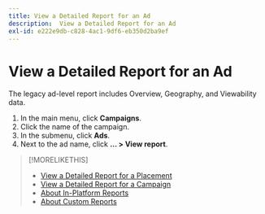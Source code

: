 ```yaml
---
title: View a Detailed Report for an Ad
description:  View a Detailed Report for an Ad
exl-id: e222e9db-c828-4ac1-9df6-eb350d2ba9ef
---
```

# View a Detailed Report for an Ad

The legacy ad-level report includes Overview, Geography, and Viewability data.

1. In the main menu, click **Campaigns**.
1. Click the name of the campaign.
1. In the submenu, click **Ads**.
1. Next to the ad name, click  **... > View report**.

>[!MORELIKETHIS]
>
>* [View a Detailed Report for a Placement](/help/dsp/campaign-management/placements/placement-view-report.md)
>* [View a Detailed Report for a Campaign](/help/dsp/campaign-management/campaigns/campaign-view-report.md)
>* [About In-Platform Reports](/help/dsp/campaign-management/reports/campaign-reports-about.md)
>* [About Custom Reports](/help/dsp/reports/report-about.md)
